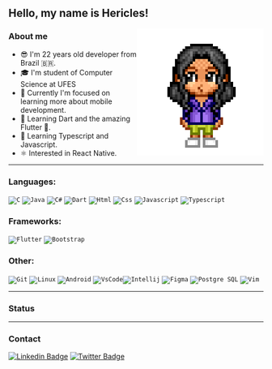 ## Hello, my name is Hericles!

<img align=right alt="Pixel Art Avatar" src="./avatar.png">

### About me

<ul>
    <li>😎 I'm 22 years old developer from Brazil 🇧🇷.</li>
    <li>🎓 I'm student of Computer Science at UFES</li>
    <li>📱 Currently I'm focused on learning more about mobile development.</li>
    <li>📝 Learning Dart and the amazing Flutter 💜.</li>
    <li>📝 Learning Typescript and Javascript.</li>
    <li>⚛️ Interested in React Native.</li>
</ul>

---

### Languages:

<code><img src="https://cdn.jsdelivr.net/gh/devicons/devicon/icons/c/c-original.svg"  width="40px" title="C"/></code>
<code><img src="https://cdn.jsdelivr.net/gh/devicons/devicon/icons/java/java-original.svg" width="40px" title="Java"/></code>
<code><img src="https://cdn.jsdelivr.net/gh/devicons/devicon/icons/csharp/csharp-original.svg" width="40px" title="C#"/></code>
<code><img src="https://cdn.jsdelivr.net/gh/devicons/devicon/icons/dart/dart-original.svg" width="40px" title="Dart"/></code>
<code><img src="https://cdn.jsdelivr.net/gh/devicons/devicon/icons/html5/html5-original.svg" width="40px" title="Html"/></code>
<code><img src="https://cdn.jsdelivr.net/gh/devicons/devicon/icons/css3/css3-original.svg" width="40px" title="Css"/></code>
<code><img src="https://cdn.jsdelivr.net/gh/devicons/devicon/icons/javascript/javascript-original.svg" width="40px" title="Javascript"/></code>
<code><img src="https://cdn.jsdelivr.net/gh/devicons/devicon/icons/typescript/typescript-original.svg" width="40px" title="Typescript"/></code>

### Frameworks:

<code><img src="https://cdn.jsdelivr.net/gh/devicons/devicon/icons/flutter/flutter-original.svg" width="40px" title="Flutter"/></code>
<code><img src="https://cdn.jsdelivr.net/gh/devicons/devicon/icons/bootstrap/bootstrap-original.svg" width="40px" title="Bootstrap"/></code>

### Other:

<code><img src="https://cdn.jsdelivr.net/gh/devicons/devicon/icons/git/git-original.svg"  width="40px" title="Git"/></code>
<code><img src="https://cdn.jsdelivr.net/gh/devicons/devicon/icons/linux/linux-original.svg"  width="40px" title="Linux"/></code>
<code><img src="https://cdn.jsdelivr.net/gh/devicons/devicon/icons/android/android-original.svg"  width="40px" title="Android"/></code>
<code><img src="https://cdn.jsdelivr.net/gh/devicons/devicon/icons/vscode/vscode-original.svg"  width="40px" title="VsCode"/></code><code><img src="https://cdn.jsdelivr.net/gh/devicons/devicon/icons/intellij/intellij-original.svg"  width="40px" title="Intellij"/></code>
<code><img src="https://cdn.jsdelivr.net/gh/devicons/devicon/icons/figma/figma-original.svg"  width="40px" title="Figma"/></code>
<code><img src="https://cdn.jsdelivr.net/gh/devicons/devicon/icons/postgresql/postgresql-original.svg"  width="40px" title="Postgre SQL"/></code>
<code><img src="https://cdn.jsdelivr.net/gh/devicons/devicon/icons/vim/vim-original.svg"  width="40px" title="Vim"/></code>

---

### Status

<!-- <div>
<a href="https://github.com/hericles-koelher">
<img height="180em" src="https://github-readme-stats.vercel.app/api/top-langs/?username=hericles-koelher&layout=compact&langs_count=7&theme=dracula"/>
<img height="180em" src="https://github-readme-stats.vercel.app/api?username=hericles-koelher&show_icons=true&theme=dracula&include_all_commits=true&count_private=true"/>
</div> -->

---
    
### Contact

[![Linkedin Badge](https://img.shields.io/badge/-Hericles_Koelher-blue?style=flat-square&logo=Linkedin&logoColor=white&link=https://www.linkedin.com/in/hericles-bruno-quaresma-koelher-9a2021209)](https://www.linkedin.com/in/hericles-bruno-quaresma-koelher-9a2021209)
[![Twitter Badge](https://img.shields.io/twitter/url?label=Hericles%20Koelher&style=social&url=https%3A%2F%2Ftwitter.com%2FHericlesKoelher)](https://twitter.com/HericlesKoelher)
